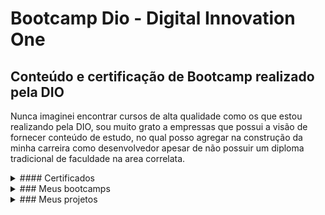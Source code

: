 # Bootcamp Dio - Digital Innovation One

## Conteúdo e certificação de Bootcamp realizado pela DIO

Nunca imaginei encontrar cursos de alta qualidade como os que estou realizando pela DIO, sou muito grato a empressas que possui a visão de fornecer conteúdo de estudo, no qual posso agregar na construção da minha carreira como desenvolvedor apesar de não possuir um diploma tradicional de faculdade na area correlata.

<details>
    <summary> #### Certificados </summary>

[01 - Boas-vindas ao boootcamp orbi web games developer](https://github.com/LKSFerreira/bootcamp-dio/blob/main/certificados/cursos/01_Boas-vindas_ao_boootcamp_orbi_web_games_developer.pdf)

[02 - Pensamento Computacional](https://github.com/LKSFerreira/bootcamp-dio/blob/main/certificados/cursos/02_Pensamento_Computacional.pdf)

[03 - Lógica de Programação Essencial](https://github.com/LKSFerreira/bootcamp-dio/blob/main/certificados/cursos/03_Lógica_de_Programação_Essencial.pdf)

[04 - Projetos ágeis com SCRUM](https://github.com/LKSFerreira/bootcamp-dio/blob/main/certificados/cursos/04_Projetos_ageis_com_SCRUM.pdf)

[05 - Criando seu Primeiro Repositório no GitHub Para Compartilhar Seu Progresso](https://github.com/LKSFerreira/bootcamp-dio/blob/main/certificados/cursos/05_Criando_seu_Primeiro_Repositorio_no_GitHub_Para_Compartilhar_Seu_Progresso.pdf)

[06 - Primeiros passos para desenvolvimento web](https://github.com/LKSFerreira/bootcamp-dio/blob/main/certificados/cursos/06_Primeiros_passos_para_desenvolvimento_web.pdf)

[07 - Introdução a criação de websites com HTML5 e CSS3](https://github.com/LKSFerreira/bootcamp-dio/blob/main/certificados/cursos/07_introducao_a_criacao_de_websites_com_html5_e_css3.pdf)

[08 - Construindo páginas para internet com Bootstrap](https://github.com/LKSFerreira/bootcamp-dio/blob/main/certificados/cursos/08_construindo_paginas_para_internet_com_bootstrap.pdf)

[09 - Coleções](https://github.com/LKSFerreira/bootcamp-dio/blob/main/certificados/cursos/09_colecoes.pdf)

[10 - Debugging e Error Handling](https://github.com/LKSFerreira/bootcamp-dio/blob/main/certificados/cursos/10_debugging_e_error_handling.pdf)

[11 - Javascript Assíncrono](https://github.com/LKSFerreira/bootcamp-dio/blob/main/certificados/cursos/11_javascript_assincrono.pdf)

[12 - Orientação a objetos](https://github.com/LKSFerreira/bootcamp-dio/blob/main/certificados/cursos/12_orientacao_a_objetos.pdf)

[13 - Map, Filter e Reduce](https://github.com/LKSFerreira/bootcamp-dio/blob/main/certificados/cursos/13_map_filter_e_reduce.pdf)

[14 - Manipulando a D.O.M. com JavaScript](https://github.com/LKSFerreira/bootcamp-dio/blob/main/certificados/cursos/14_manipulando_a_dom_com_javascript)

[15 - Resolvendo Desafios de Código em JavaScript](https://github.com/LKSFerreira/bootcamp-dio/blob/main/certificados/cursos/15_resolvendo_desafios_de_codigo.pdf)

[16 - Criando seu próprio jogo da velha com HTML e Javascript](https://github.com/LKSFerreira/bootcamp-dio/blob/main/certificados/cursos/16_criando_seu_proprio_jogo_da_velha_com_html_e_javascript.pdf)

[17 - Construindo o seu primeiro jogo de naves](https://github.com/LKSFerreira/bootcamp-dio/blob/main/certificados/cursos/17_construindo_o_eu_primeiro_jogo_de_naves.pdf)

[18 - Criando seu jogo de memória estilo Genius](https://github.com/LKSFerreira/bootcamp-dio/blob/main/certificados/cursos/18_criando_seu_jogo_de_memoria_estilo_genius.pdf)

[19 - Criando seu jogo no estilo Space Shooter](https://github.com/LKSFerreira/bootcamp-dio/blob/main/certificados/cursos/19_criando_seu_jogo_no_estilo_space_shooter.pdf)

[20 - Recriando o famoso jogo do dinossauro sem internet](https://github.com/LKSFerreira/bootcamp-dio/blob/main/certificados/cursos/20_recriando_o_famoso_jogo_do_dinossauro_sem_internet)

</details>

<details>
    <summary>
    ### Meus bootcamps
    </summary>

[Bootcamp Dio - Órbi Web Games Developer](https://github.com/LKSFerreira/bootcamp-dio/blob/main/certificados/bootcamps/01_orbi_web_games_developer.pdf)

</details>

<details>
    <summary> ### Meus projetos </summary>

[Projeto em Fluxograma](https://github.com/LKSFerreira/bootcamp-dio/tree/main/flowgorithm)

[Projeto em Portugol](https://github.com/LKSFerreira/bootcamp-dio/tree/main/portugol-web)

[Projeto Jogo Genius](https://lksferreira.github.io/bootcamp-dio/)

</deatails>

Obrigado, Atenciosamente

Lucas Ferreira
